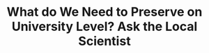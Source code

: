 ---
abstract: null
creators:
- Neuroth, Heike
- Strathmann, Stefan
date: null
document_url: https://services.phaidra.univie.ac.at/api/object/o:294496/download
grand_parent: iPRES
institutions: []
keywords:
- beijing
landing_page_url: https://phaidra.univie.ac.at/o:294496
language: eng
layout: publication
license: CC BY-SA 3.0 AT
notes_url: null
parent: iPRES 2007
publication_type: presentation
size: 542313
slides_url: null
source_name: iPRES
title: What do We Need to Preserve on University Level? Ask the Local Scientist
year: 2007
---